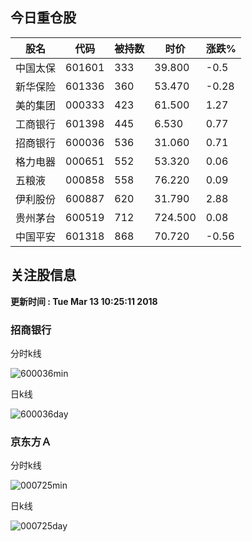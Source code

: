 
## 今日重仓股 

|股名|代码|被持数|时价|涨跌%|
|---|---|---|---|---|
|中国太保|601601|333|39.800|-0.5|
|新华保险|601336|360|53.470|-0.28|
|美的集团|000333|423|61.500|1.27|
|工商银行|601398|445|6.530|0.77|
|招商银行|600036|536|31.060|0.71|
|格力电器|000651|552|53.320|0.06|
|五粮液|000858|558|76.220|0.09|
|伊利股份|600887|620|31.790|2.88|
|贵州茅台|600519|712|724.500|0.08|
|中国平安|601318|868|70.720|-0.56|

## 关注股信息
**更新时间 : Tue Mar 13 10:25:11 2018**
### 招商银行 
分时k线

![600036min](http://image.sinajs.cn/newchart/min/n/sh600036.gif)

日k线

![600036day](http://image.sinajs.cn/newchart/daily/n/sh600036.gif)

### 京东方Ａ 
分时k线

![000725min](http://image.sinajs.cn/newchart/min/n/sz000725.gif)

日k线

![000725day](http://image.sinajs.cn/newchart/daily/n/sz000725.gif)
